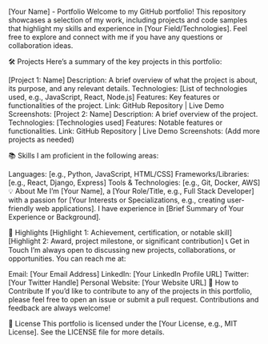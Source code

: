 [Your Name] - Portfolio
Welcome to my GitHub portfolio! This repository showcases a selection of my work, including projects and code samples that highlight my skills and experience in [Your Field/Technologies]. Feel free to explore and connect with me if you have any questions or collaboration ideas.

🛠️ Projects
Here’s a summary of the key projects in this portfolio:

[Project 1: Name]
Description: A brief overview of what the project is about, its purpose, and any relevant details.
Technologies: [List of technologies used, e.g., JavaScript, React, Node.js]
Features: Key features or functionalities of the project.
Link: GitHub Repository | Live Demo
Screenshots: 
[Project 2: Name]
Description: A brief overview of the project.
Technologies: [Technologies used]
Features: Notable features or functionalities.
Link: GitHub Repository | Live Demo
Screenshots: 
(Add more projects as needed)

📚 Skills
I am proficient in the following areas:

Languages: [e.g., Python, JavaScript, HTML/CSS]
Frameworks/Libraries: [e.g., React, Django, Express]
Tools & Technologies: [e.g., Git, Docker, AWS]
💡 About Me
I’m [Your Name], a [Your Role/Title, e.g., Full Stack Developer] with a passion for [Your Interests or Specializations, e.g., creating user-friendly web applications]. I have experience in [Brief Summary of Your Experience or Background].

🌟 Highlights
[Highlight 1: Achievement, certification, or notable skill]
[Highlight 2: Award, project milestone, or significant contribution]
📞 Get in Touch
I’m always open to discussing new projects, collaborations, or opportunities. You can reach me at:

Email: [Your Email Address]
LinkedIn: [Your LinkedIn Profile URL]
Twitter: [Your Twitter Handle]
Personal Website: [Your Website URL]
🚀 How to Contribute
If you’d like to contribute to any of the projects in this portfolio, please feel free to open an issue or submit a pull request. Contributions and feedback are always welcome!

📝 License
This portfolio is licensed under the [Your License, e.g., MIT License]. See the LICENSE file for more details.

